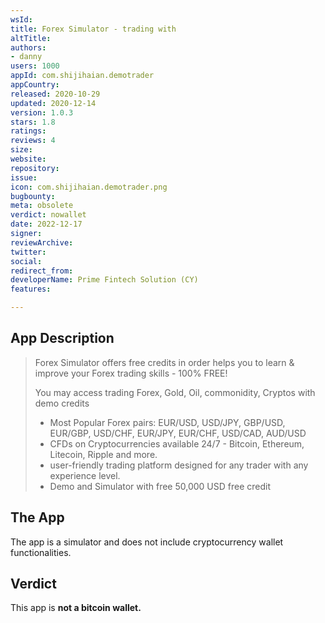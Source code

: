 ```yaml
---
wsId: 
title: Forex Simulator - trading with
altTitle: 
authors:
- danny
users: 1000
appId: com.shijihaian.demotrader
appCountry: 
released: 2020-10-29
updated: 2020-12-14
version: 1.0.3
stars: 1.8
ratings: 
reviews: 4
size: 
website: 
repository: 
issue: 
icon: com.shijihaian.demotrader.png
bugbounty: 
meta: obsolete
verdict: nowallet
date: 2022-12-17
signer: 
reviewArchive: 
twitter: 
social: 
redirect_from: 
developerName: Prime Fintech Solution (CY)
features: 

---
```


## App Description

> Forex Simulator offers free credits in order helps you to learn & improve your Forex trading skills - 100% FREE!
>
> You may access trading Forex, Gold, Oil, commonidity, Cryptos with demo credits
>
> - Most Popular Forex pairs: EUR/USD, USD/JPY, GBP/USD, EUR/GBP, USD/CHF, EUR/JPY, EUR/CHF, USD/CAD, AUD/USD
> - CFDs on Cryptocurrencies available 24/7 - Bitcoin, Ethereum, Litecoin, Ripple and more.
> - user-friendly trading platform designed for any trader with any experience level.
> - Demo and Simulator with free 50,000 USD free credit

## The App

The app is a simulator and does not include cryptocurrency wallet functionalities.

## Verdict

This app is **not a bitcoin wallet.**
